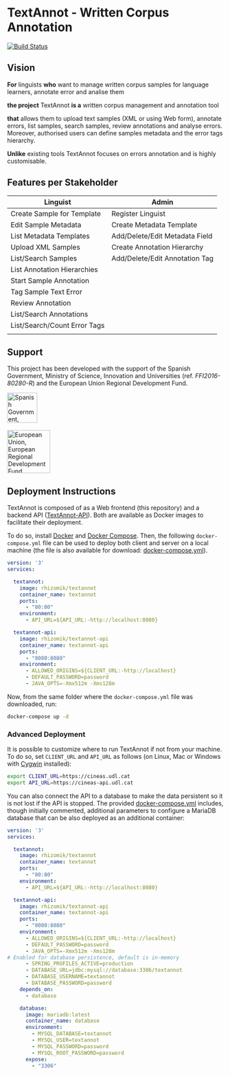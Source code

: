 # TextAnnot - Written Corpus Annotation

[![Build Status](https://travis-ci.org/rhizomik/TextAnnot.svg?branch=master)](https://travis-ci.org/rhizomik/TextAnnot/branches) 

## Vision

**For** linguists **who** want to manage written corpus samples for language learners, annotate error and analise them

**the project** TextAnnot **is a** written corpus management and annotation tool

**that** allows them to upload text samples (XML or using Web form), annotate errors, list samples, search samples, review annotations and analyse errors.
Moreover, authorised users can define samples metadata and the error tags hierarchy.

**Unlike** existing tools TextAnnot focuses on errors annotation and is highly customisable.

## Features per Stakeholder

| Linguist                      | Admin                           |
| ------------------------------| --------------------------------|
| Create Sample for Template    | Register Linguist               |
| Edit Sample Metadata          | Create Metadata Template        |
| List Metadata Templates       | Add/Delete/Edit Metadata Field  |
| Upload XML Samples            | Create Annotation Hierarchy     |
| List/Search Samples           | Add/Delete/Edit Annotation Tag  |
| List Annotation Hierarchies   |                                 |
| Start Sample Annotation       |                                 |
| Tag Sample Text Error         |                                 |
| Review Annotation             |                                 |
| List/Search Annotations       |                                 |
| List/Search/Count Error Tags  |                                 |
|                               |                                 |

## Support

This project has been developed with the support of the Spanish Government,  Ministry of Science, Innovation and Universities (ref. *FFI2016-80280-R*) and the European Union Regional Development Fund.

<img src="http://www.ciencia.gob.es/stfls/MICINN/AEI/ficheros/Imagen_Institucional/MCIU_Gob_Web_AEI.jpg" height="70px" alt="Spanish Government, Ministry of Science, Innovation and Universities"/>
<br/><br/>
<img src="http://ec.europa.eu/regional_policy/sources/graph/panneaux/logo_erdf.png" height="100px" alt="European Union, European Regional Development Fund"/>

## Deployment Instructions

TextAnnot is composed of as a Web frontend (this repository) and a backend API ([TextAnnot-API](https://github.com/rhizomik/TextAnnot-API)). Both are available as Docker images to facilitate their deployment.

To do so, install [Docker](https://docs.docker.com/install/) and [Docker Compose](https://docs.docker.com/compose/install/). Then, the following `docker-compose.yml` file can be used to deploy both client and server on a local machine (the file is also available for download: [docker-compose.yml](https://raw.githubusercontent.com/rhizomik/TextAnnot/master/docker-compose.yml)).

```yaml
version: '3'
services:

  textannot:
    image: rhizomik/textannot
    container_name: textannot
    ports:
      - "80:80"
    environment:
      - API_URL=${API_URL:-http://localhost:8080}

  textannot-api:
    image: rhizomik/textannot-api
    container_name: textannot-api
    ports:
      - "8080:8080"
    environment:
      - ALLOWED_ORIGINS=${CLIENT_URL:-http://localhost}
      - DEFAULT_PASSWORD=password
      - JAVA_OPTS=-Xmx512m -Xms128m
``` 

Now, from the same folder where the `docker-compose.yml` file was downloaded, run:

```bash
docker-compose up -d
```

### Advanced Deployment

It is possible to customize where to run TextAnnot if not from your machine. To do so, set `CLIENT_URL` and `API_URL` as follows (on Linux, Mac or Windows with [Cygwin](http://www.cygwin.com/install.html) installed):

```bash
export CLIENT_URL=https://cineas.udl.cat
export API_URL=https://cineas-api.udl.cat
```

You can also connect the API to a database to make the data persistent so it is not lost if the API is stopped. The provided [docker-compose.yml](https://raw.githubusercontent.com/rhizomik/TextAnnot/master/docker-compose.yml) includes, though initially commented, additional parameters to configure a MariaDB database that can be also deployed as an additional container:

```yaml
version: '3'
services:

  textannot:
    image: rhizomik/textannot
    container_name: textannot
    ports:
      - "80:80"
    environment:
      - API_URL=${API_URL:-http://localhost:8080}

  textannot-api:
    image: rhizomik/textannot-api
    container_name: textannot-api
    ports:
      - "8080:8080"
    environment:
      - ALLOWED_ORIGINS=${CLIENT_URL:-http://localhost}
      - DEFAULT_PASSWORD=password
      - JAVA_OPTS=-Xmx512m -Xms128m
# Enabled for database persistence, default is in-memory
      - SPRING_PROFILES_ACTIVE=production
      - DATABASE_URL=jdbc:mysql://database:3306/textannot
      - DATABASE_USERNAME=textannot
      - DATABASE_PASSWORD=password
    depends_on:
      - database

    database:
      image: mariadb:latest
      container_name: database
      environment:
        - MYSQL_DATABASE=textannot
        - MYSQL_USER=textannot
        - MYSQL_PASSWORD=password
        - MYSQL_ROOT_PASSWORD=password
      expose:
        - "3306"
```

